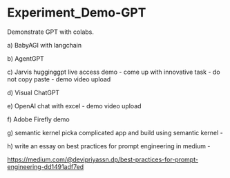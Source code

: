 # Experiment_Demo-GPT

Demonstrate GPT with colabs.

a) BabyAGI with langchain

b) AgentGPT

c) Jarvis hugginggpt live access demo - come up with innovative task - do not copy paste - demo video  upload

d) Visual ChatGPT

e)  OpenAI chat with excel - demo video upload

f) Adobe Firefly demo

g) semantic kernel picka complicated app and build using semantic kernel - 
 

h) write an essay on best practices for prompt engineering in medium -    

https://medium.com/@devipriyassn.dp/best-practices-for-prompt-engineering-dd1491adf7ed
